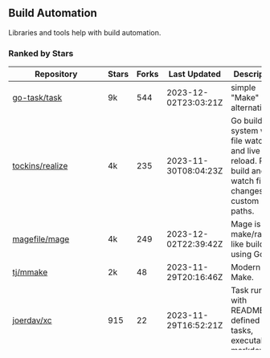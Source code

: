 ## Build Automation

Libraries and tools help with build automation.

### Ranked by Stars

| Repository | Stars | Forks | Last Updated | Description | 
|------------|-------|-------|--------------|-------------|
| [go-task/task](https://github.com/go-task/task) | 9k | 544 | 2023-12-02T23:03:21Z |  simple "Make" alternative. |
| [tockins/realize](https://github.com/tockins/realize) | 4k | 235 | 2023-11-30T08:04:23Z |  Go build a system with file watchers and live to reload. Run, build and watch file changes with custom paths. |
| [magefile/mage](https://github.com/magefile/mage) | 4k | 249 | 2023-12-02T22:39:42Z |  Mage is a make/rake-like build tool using Go. |
| [tj/mmake](https://github.com/tj/mmake) | 2k | 48 | 2023-11-29T20:16:46Z |  Modern Make. |
| [joerdav/xc](https://github.com/joerdav/xc) | 915 | 22 | 2023-11-29T16:52:21Z |  Task runner with README.md defined tasks, executable markdown. |
| [goyek/goyek](https://github.com/goyek/goyek) | 404 | 28 | 2023-11-26T22:38:01Z |  Create build pipelines in Go. |
| [taskctl/taskctl](https://github.com/taskctl/taskctl) | 270 | 38 | 2023-11-08T05:59:00Z |  Concurrent task runner. |
| [gopinath-langote/1build](https://github.com/gopinath-langote/1build) | 218 | 31 | 2023-09-27T02:00:10Z |  Command line tool to frictionlessly manage project-specific commands. |
| [maxcnunes/gaper](https://github.com/maxcnunes/gaper) | 76 | 6 | 2023-12-01T11:44:43Z |  Builds and restarts a Go project when it crashes or some watched file changes. |
| [GuilhermeCaruso/anko](https://github.com/GuilhermeCaruso/anko) | 33 | 2 | 2023-09-27T02:00:22Z |  Simple application watcher for multiple programming languages. |

### Ranked by Forks

| Repository | Stars | Forks | Last Updated | Description | 
|------------|-------|-------|--------------|-------------|
| [go-task/task](https://github.com/go-task/task) | 9k | 544 | 2023-12-02T23:03:21Z |  simple "Make" alternative. |
| [magefile/mage](https://github.com/magefile/mage) | 4k | 249 | 2023-12-02T22:39:42Z |  Mage is a make/rake-like build tool using Go. |
| [tockins/realize](https://github.com/tockins/realize) | 4k | 235 | 2023-11-30T08:04:23Z |  Go build a system with file watchers and live to reload. Run, build and watch file changes with custom paths. |
| [tj/mmake](https://github.com/tj/mmake) | 2k | 48 | 2023-11-29T20:16:46Z |  Modern Make. |
| [taskctl/taskctl](https://github.com/taskctl/taskctl) | 270 | 38 | 2023-11-08T05:59:00Z |  Concurrent task runner. |
| [gopinath-langote/1build](https://github.com/gopinath-langote/1build) | 218 | 31 | 2023-09-27T02:00:10Z |  Command line tool to frictionlessly manage project-specific commands. |
| [goyek/goyek](https://github.com/goyek/goyek) | 404 | 28 | 2023-11-26T22:38:01Z |  Create build pipelines in Go. |
| [joerdav/xc](https://github.com/joerdav/xc) | 915 | 22 | 2023-11-29T16:52:21Z |  Task runner with README.md defined tasks, executable markdown. |
| [maxcnunes/gaper](https://github.com/maxcnunes/gaper) | 76 | 6 | 2023-12-01T11:44:43Z |  Builds and restarts a Go project when it crashes or some watched file changes. |
| [GuilhermeCaruso/anko](https://github.com/GuilhermeCaruso/anko) | 33 | 2 | 2023-09-27T02:00:22Z |  Simple application watcher for multiple programming languages. |

### Ranked by Last Updated

| Repository | Stars | Forks | Last Updated | Description | 
|------------|-------|-------|--------------|-------------|
| [go-task/task](https://github.com/go-task/task) | 9k | 544 | 2023-12-02T23:03:21Z |  simple "Make" alternative. |
| [magefile/mage](https://github.com/magefile/mage) | 4k | 249 | 2023-12-02T22:39:42Z |  Mage is a make/rake-like build tool using Go. |
| [maxcnunes/gaper](https://github.com/maxcnunes/gaper) | 76 | 6 | 2023-12-01T11:44:43Z |  Builds and restarts a Go project when it crashes or some watched file changes. |
| [tockins/realize](https://github.com/tockins/realize) | 4k | 235 | 2023-11-30T08:04:23Z |  Go build a system with file watchers and live to reload. Run, build and watch file changes with custom paths. |
| [tj/mmake](https://github.com/tj/mmake) | 2k | 48 | 2023-11-29T20:16:46Z |  Modern Make. |
| [joerdav/xc](https://github.com/joerdav/xc) | 915 | 22 | 2023-11-29T16:52:21Z |  Task runner with README.md defined tasks, executable markdown. |
| [goyek/goyek](https://github.com/goyek/goyek) | 404 | 28 | 2023-11-26T22:38:01Z |  Create build pipelines in Go. |
| [taskctl/taskctl](https://github.com/taskctl/taskctl) | 270 | 38 | 2023-11-08T05:59:00Z |  Concurrent task runner. |
| [GuilhermeCaruso/anko](https://github.com/GuilhermeCaruso/anko) | 33 | 2 | 2023-09-27T02:00:22Z |  Simple application watcher for multiple programming languages. |
| [gopinath-langote/1build](https://github.com/gopinath-langote/1build) | 218 | 31 | 2023-09-27T02:00:10Z |  Command line tool to frictionlessly manage project-specific commands. |

